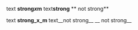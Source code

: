 text **strong*x*m** text**strong**  ** not strong**

text __strong_x_m__ text__not strong__  __ not strong__